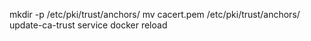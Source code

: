 mkdir -p /etc/pki/trust/anchors/
mv cacert.pem /etc/pki/trust/anchors/
update-ca-trust
service docker reload